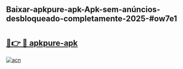 ## Baixar-apkpure-apk-Apk-sem-anúncios-desbloqueado-completamente-2025-#ow7e1

# <h2><a href="https://ainizakaria.my?title=apkpure-apk&ref=20M">🔗👉 🔴 apkpure-apk</a></h2>

[![acn](https://github.com/user-attachments/assets/0f9c940e-d8b0-45ae-aac7-cd30a18b3e1c)](https://ainizakaria.my?title=apkpure-apk&ref=20M)

